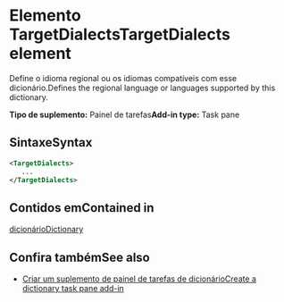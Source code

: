# <a name="targetdialects-element"></a><span data-ttu-id="40531-101">Elemento TargetDialects</span><span class="sxs-lookup"><span data-stu-id="40531-101">TargetDialects element</span></span>

<span data-ttu-id="40531-102">Define o idioma regional ou os idiomas compatíveis com esse dicionário.</span><span class="sxs-lookup"><span data-stu-id="40531-102">Defines the regional language or languages supported by this dictionary.</span></span>

<span data-ttu-id="40531-103">**Tipo de suplemento:** Painel de tarefas</span><span class="sxs-lookup"><span data-stu-id="40531-103">**Add-in type:** Task pane</span></span>

## <a name="syntax"></a><span data-ttu-id="40531-104">Sintaxe</span><span class="sxs-lookup"><span data-stu-id="40531-104">Syntax</span></span>

```XML
<TargetDialects>
   ...
</TargetDialects>
```

## <a name="contained-in"></a><span data-ttu-id="40531-105">Contidos em</span><span class="sxs-lookup"><span data-stu-id="40531-105">Contained in</span></span>

[<span data-ttu-id="40531-106">dicionário</span><span class="sxs-lookup"><span data-stu-id="40531-106">Dictionary</span></span>](dictionary.md)

## <a name="see-also"></a><span data-ttu-id="40531-107">Confira também</span><span class="sxs-lookup"><span data-stu-id="40531-107">See also</span></span>

- [<span data-ttu-id="40531-108">Criar um suplemento de painel de tarefas de dicionário</span><span class="sxs-lookup"><span data-stu-id="40531-108">Create a dictionary task pane add-in</span></span>](https://docs.microsoft.com/office/dev/add-ins/word/dictionary-task-pane-add-ins)
    
